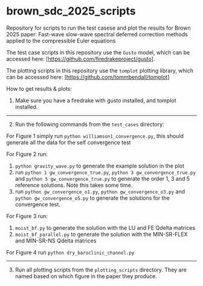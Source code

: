 # brown_sdc_2025_scripts

Repository for scripts to run the test casese and plot the results for Brown 2025 paper: Fast-wave slow-wave spectral deferred correction methods applied to the
compressible Euler equations

The test case scripts in this repository use the `Gusto` model, which can be accessed here: [https://github.com/firedrakeproject/gusto]. 

The plotting scripts in this repository use the `tomplot` plotting
library, which can be accessed here: [https://github.com/tommbendall/tomplot]

How to get results & plots:
1. Make sure you have a firedrake with gusto installed, and tomplot installed.

----------------------------------------------------------------------------------
2. Run the following commands from the `test_cases` directory:

  For Figure 1 simply run `python williamson1_convergence.py`, this should generate all the data for the self convergence test
  
  For Figure 2 run:
  1. `python gravity_wave.py` to generate the example solution in the plot
  2. run `python 1 gw_convergence_true.py`, `python 3 gw_convergence_true.py` and `python 5 gw_convergence_true.py` to generate the order 1, 3 and 5 reference solutions. Note this takes some time.
  3. run `python gw_convergence_o1.py`, `python gw_convergence_o3.py` and `python gw_convergence_o5.py` to generate the solutions for the convergence test.
  
  For Figure 3 run: 
  1. `moist_bf.py` to generate the solution with the LU and FE Qdelta matrices
  2. `moist_bf_parallel.py` to generate the solution with the MIN-SR-FLEX and MIN-SR-NS Qdelta matrices

  For Figure 4 run `python dry_baroclinic_channel.py` 

----------------------------------------------------------------------------------

3. Run all plotting scripts from the `plotting_scripts` directory. They are named based on which figure in the paper they produce.

